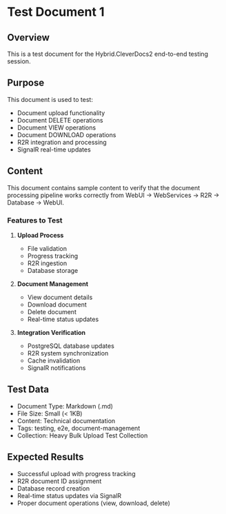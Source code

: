 # Test Document 1

## Overview
This is a test document for the Hybrid.CleverDocs2 end-to-end testing session.

## Purpose
This document is used to test:
- Document upload functionality
- Document DELETE operations
- Document VIEW operations  
- Document DOWNLOAD operations
- R2R integration and processing
- SignalR real-time updates

## Content
This document contains sample content to verify that the document processing pipeline works correctly from WebUI → WebServices → R2R → Database → WebUI.

### Features to Test
1. **Upload Process**
   - File validation
   - Progress tracking
   - R2R ingestion
   - Database storage

2. **Document Management**
   - View document details
   - Download document
   - Delete document
   - Real-time status updates

3. **Integration Verification**
   - PostgreSQL database updates
   - R2R system synchronization
   - Cache invalidation
   - SignalR notifications

## Test Data
- Document Type: Markdown (.md)
- File Size: Small (< 1KB)
- Content: Technical documentation
- Tags: testing, e2e, document-management
- Collection: Heavy Bulk Upload Test Collection

## Expected Results
- Successful upload with progress tracking
- R2R document ID assignment
- Database record creation
- Real-time status updates via SignalR
- Proper document operations (view, download, delete)
